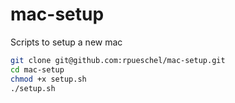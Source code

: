 # mac-setup
Scripts to setup a new mac

```bash
git clone git@github.com:rpueschel/mac-setup.git
cd mac-setup
chmod +x setup.sh
./setup.sh
```
